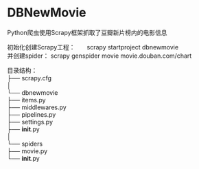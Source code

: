 # DBNewMovie
Python爬虫使用Scrapy框架抓取了豆瓣新片榜内的电影信息</br>

初始化创建Scrapy工程：        scrapy startproject dbnewmovie</br>
并创建spider：               scrapy genspider movie movie.douban.com/chart</br>

目录结构：</br>
├── scrapy.cfg</br>
│</br>
└── dbnewmovie</br>
    ├── items.py</br>
    ├── middlewares.py</br>
    ├── pipelines.py</br>
    ├── settings.py</br>
    ├── __init__.py</br>
    │</br>
    └── spiders</br>
        ├── movie.py</br>
        └── __init__.py</br>
